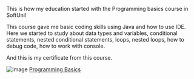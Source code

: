 This is how my education started with the Programming basics course in SoftUni!

This course gave me basic coding skills using Java and how to use IDE.
Here we started to study about data types and variables, conditional statements,
nested conditional statements, loops, nested loops, how to debug code,
how to work with console.


And this is my certificate from this course.

  ![image](\C:\Users\PC\Downloads\certificateBasics.jpeg)
  [Programming Basics](https://softuni.bg/certificates/details/125310/1d892477 "Learning the basics of programming language Java")
